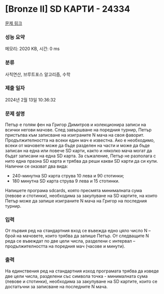 # [Bronze II] SD КАРТИ - 24334 

[문제 링크](https://www.acmicpc.net/problem/24334) 

### 성능 요약

메모리: 2020 KB, 시간: 0 ms

### 분류

사칙연산, 브루트포스 알고리즘, 수학

### 제출 일자

2024년 2월 13일 10:36:32

### 문제 설명

<p>Петър е голям фен на Григор Димитров и колекционира записи на всички негови мачове. След завършване на поредния турнир, Петър пристъпва към записване на изиграните N мача на своя фаворит. Продължителността на всеки един мач е известна. Ако е необходимо, всеки от мачовете може да бъде разделен на части и може да бъде записан на една или повече SD карти, както и няколко мача могат да бъдат записани на една SD карта. За съжаление, Петър не разполага с нито една празна SD карта и трябва да реши какви SD карти да си купи. Налични се оказват два вида:</p>

<ul>
	<li>240-минутна SD карта струва 10 лева и 90 стотинки;</li>
	<li>180 минутна SD карта струва 9 лева и 15 стотинки.</li>
</ul>

<p>Напишете програма sdcards, която пресмята минималната сума (левове и стотинки), необходима за закупуване на SD картите, на които Петър може да запише изиграните N мачa на Григор на последния турнир.</p>

### 입력 

 <p>От първия ред на стандартния вход се въвежда едно цяло число N – брой на мачовете, които трябва да запише Петър. От следващите N реда се въвеждат по две цели числа, разделени с интервал – продължителността на поредния мач (часове и минути).</p>

### 출력 

 <p>На единствения ред на стандартния изход програмата трябва да изведе две цели числа, разделени със символа точка - минималната сума (левове и стотинки), необходима за закупуване на SD картите, които се достатъчни за записване на последните N мача.</p>


